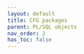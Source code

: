 ```yaml
---
layout: default
title: CFG packages
parent: PL/SQL objects
nav_order: 2
has_toc: false
---
```


<!--
- [package CFG_INSTALL_PKG](R__09.PACKAGE_SPEC.CFG_INSTALL_PKG.html)
- [package CFG_PKG](R__09.PACKAGE_SPEC.CFG_PKG.md)
- [package UT_CODE_CHECK_PKG](R__09.PACKAGE_SPEC.UT_CODE_CHECK_PKG.md)
-->
